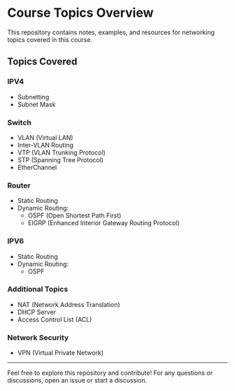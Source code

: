 # Course Topics Overview

This repository contains notes, examples, and resources for networking topics covered in this course.

## Topics Covered

### IPV4
- Subnetting  
- Subnet Mask  

### Switch
- VLAN (Virtual LAN)  
- Inter-VLAN Routing  
- VTP (VLAN Trunking Protocol)  
- STP (Spanning Tree Protocol)  
- EtherChannel  

### Router
- Static Routing  
- Dynamic Routing:  
  - OSPF (Open Shortest Path First)  
  - EIGRP (Enhanced Interior Gateway Routing Protocol)  

### IPV6
- Static Routing  
- Dynamic Routing:  
  - OSPF  

### Additional Topics
- NAT (Network Address Translation)  
- DHCP Server  
- Access Control List (ACL)  

### Network Security
- VPN (Virtual Private Network)

---

Feel free to explore this repository and contribute! For any questions or discussions, open an issue or start a discussion.
